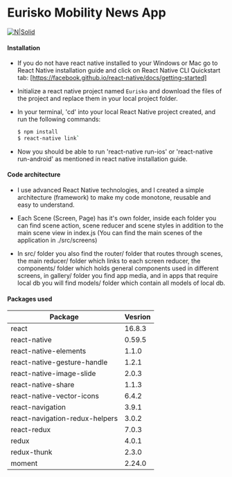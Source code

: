 # Eurisko Mobility News App

[![N|Solid](https://i0.wp.com/www.asapdevelopers.com/wp-content/uploads/2017/11/react-native-banner-1024x300-e1510060053599-1.png?fit=1024%2C300&ssl=1)](https://nodesource.com/products/nsolid)

#### Installation

  - If you do not have react native installed to your Windows or Mac go to React Native installation guide and click on React Native CLI Quickstart tab: [https://facebook.github.io/react-native/docs/getting-started]
  
 - Initialize a react native project named `Eurisko` and download the files of the project and replace them in your local project folder.
 
 - In your terminal, 'cd' into your local React Native project created, and run the following commands:
     ```sh
    $ npm install
    $ react-native link`
    ```
- Now you should be able to run 'react-native run-ios' or 'react-native run-android' as mentioned in react native installation guide. 

#### Code architecture
- I use advanced React Native technologies, and I created a simple architecture (framework) to make my code monotone, reusable and easy to understand.

- Each Scene (Screen, Page) has it's own folder, inside each folder you can find scene action, scene reducer and scene styles in addition to the main scene view in index.js (You can find the main scenes of the application in ./src/screens)

- In src/ folder you also find the router/ folder that routes through scenes, the main reducer/ folder which links to each screen reducer, the components/ folder which holds general components used in different screens, in gallery/ folder you find app media, and in apps that require local db you will find models/ folder which contain all models of local db.

#### Packages used

| Package | Vesrion |
| ------ | ------ |
| react | 16.8.3 |
| react-native | 0.59.5 |
| react-native-elements | 1.1.0 |
| react-native-gesture-handle | 1.2.1 |
| react-native-image-slide | 2.0.3 |
| react-native-share | 1.1.3 |
| react-native-vector-icons | 6.4.2 |
| react-navigation | 3.9.1 |
| react-navigation-redux-helpers | 3.0.2 |
| react-redux | 7.0.3 |
| redux | 4.0.1 |
| redux-thunk | 2.3.0 |
| moment | 2.24.0 |






